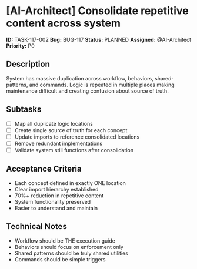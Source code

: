 # [AI-Architect] Consolidate repetitive content across system

**ID:** TASK-117-002
**Bug:** BUG-117
**Status:** PLANNED
**Assigned:** @AI-Architect
**Priority:** P0

## Description
System has massive duplication across workflow, behaviors, shared-patterns, and commands. Logic is repeated in multiple places making maintenance difficult and creating confusion about source of truth.

## Subtasks
- [ ] Map all duplicate logic locations
- [ ] Create single source of truth for each concept
- [ ] Update imports to reference consolidated locations
- [ ] Remove redundant implementations
- [ ] Validate system still functions after consolidation

## Acceptance Criteria
- Each concept defined in exactly ONE location
- Clear import hierarchy established
- 70%+ reduction in repetitive content
- System functionality preserved
- Easier to understand and maintain

## Technical Notes
- Workflow should be THE execution guide
- Behaviors should focus on enforcement only
- Shared patterns should be truly shared utilities
- Commands should be simple triggers